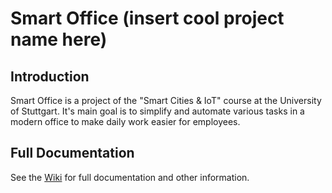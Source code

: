 # Smart Office (insert cool project name here)

## Introduction

Smart Office is a project of the "Smart Cities & IoT" course at the University of Stuttgart. It's main goal is to simplify and automate various tasks in a modern office to make daily work easier for employees.

## Full Documentation

See the [Wiki](https://github.com/mario-r99/smart-office/wiki/) for full documentation and other information.
